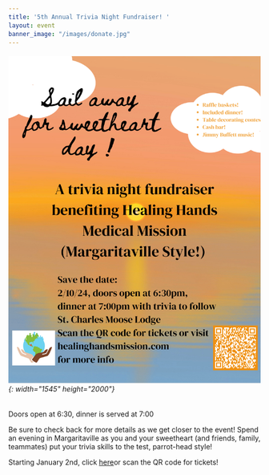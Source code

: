```yaml
---
title: '5th Annual Trivia Night Fundraiser! '
layout: event
banner_image: "/images/donate.jpg"
---
```


###### ![](/uploads/sail-away-for-sweetheart-day-w-eventbrite-qr-code-updated-1-1.png){: width="1545" height="2000"}

Doors open at 6:30, dinner is served at 7:00

Be sure to check back for more details as we get closer to the event! Spend an evening in Margaritaville as you and your sweetheart (and friends, family, teammates) put your trivia skills to the test, parrot-head style!

Starting January 2nd, click [here](https://www.eventbrite.com/e/healing-hands-medical-mission-5th-annual-trivia-night-tickets-776270494947)or scan the QR code for tickets!